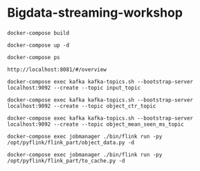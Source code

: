 # Bigdata-streaming-workshop



###  



```commandline
docker-compose build
```

```commandline
docker-compose up -d
```

```commandline
docker-compose ps
```
```
http://localhost:8081/#/overview
```

```commandline
docker-compose exec kafka kafka-topics.sh --bootstrap-server localhost:9092 --create --topic input_topic
```
```commandline
docker-compose exec kafka kafka-topics.sh --bootstrap-server localhost:9092 --create --topic object_ctr_topic  
```
```commandline
docker-compose exec kafka kafka-topics.sh --bootstrap-server localhost:9092 --create --topic object_mean_seen_ms_topic  
```
```commandline
docker-compose exec jobmanager ./bin/flink run -py /opt/pyflink/flink_part/object_data.py -d  
```
```commandline
docker-compose exec jobmanager ./bin/flink run -py /opt/pyflink/flink_part/to_cache.py -d  
```
